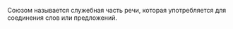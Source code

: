 Союзом называется служебная часть речи, которая 
употребляется для соединения слов или предложений.
